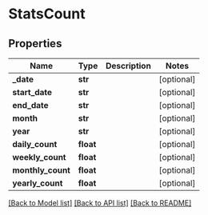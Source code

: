 # StatsCount

## Properties
Name | Type | Description | Notes
------------ | ------------- | ------------- | -------------
**_date** | **str** |  | [optional] 
**start_date** | **str** |  | [optional] 
**end_date** | **str** |  | [optional] 
**month** | **str** |  | [optional] 
**year** | **str** |  | [optional] 
**daily_count** | **float** |  | [optional] 
**weekly_count** | **float** |  | [optional] 
**monthly_count** | **float** |  | [optional] 
**yearly_count** | **float** |  | [optional] 

[[Back to Model list]](../README.md#documentation-for-models) [[Back to API list]](../README.md#documentation-for-api-endpoints) [[Back to README]](../README.md)

